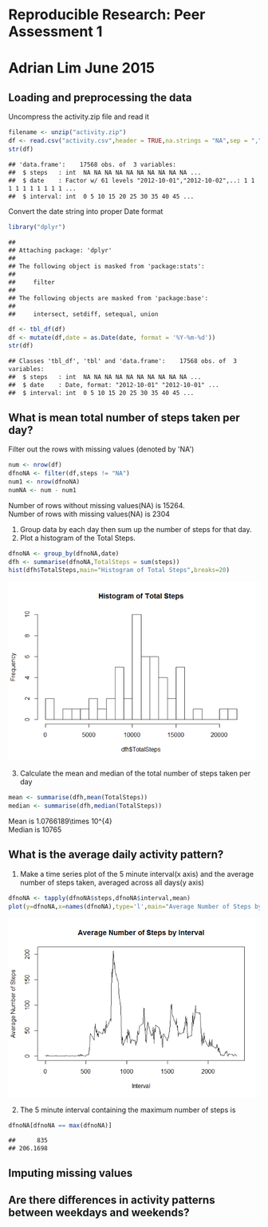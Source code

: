 # Reproducible Research: Peer Assessment 1

# Adrian Lim June 2015
## Loading and preprocessing the data
Uncompress the activity.zip file and read it

```r
filename <- unzip("activity.zip")
df <- read.csv("activity.csv",header = TRUE,na.strings = "NA",sep = ",")
str(df)
```

```
## 'data.frame':	17568 obs. of  3 variables:
##  $ steps   : int  NA NA NA NA NA NA NA NA NA NA ...
##  $ date    : Factor w/ 61 levels "2012-10-01","2012-10-02",..: 1 1 1 1 1 1 1 1 1 1 ...
##  $ interval: int  0 5 10 15 20 25 30 35 40 45 ...
```
Convert the date string into proper Date format

```r
library("dplyr")
```

```
## 
## Attaching package: 'dplyr'
## 
## The following object is masked from 'package:stats':
## 
##     filter
## 
## The following objects are masked from 'package:base':
## 
##     intersect, setdiff, setequal, union
```

```r
df <- tbl_df(df)
df <- mutate(df,date = as.Date(date, format = '%Y-%m-%d'))
str(df)
```

```
## Classes 'tbl_df', 'tbl' and 'data.frame':	17568 obs. of  3 variables:
##  $ steps   : int  NA NA NA NA NA NA NA NA NA NA ...
##  $ date    : Date, format: "2012-10-01" "2012-10-01" ...
##  $ interval: int  0 5 10 15 20 25 30 35 40 45 ...
```
## What is mean total number of steps taken per day?
Filter out the rows with missing values (denoted by 'NA')  

```r
num <- nrow(df)
dfnoNA <- filter(df,steps != "NA")
num1 <- nrow(dfnoNA)
numNA <- num - num1
```
Number of rows without missing values(NA) is 15264.  
Number of rows with missing values(NA) is 2304  
  
1) Group data by each day then sum up the number of steps for that day.  
2) Plot a histogram of the Total Steps.    

```r
dfnoNA <- group_by(dfnoNA,date) 
dfh <- summarise(dfnoNA,TotalSteps = sum(steps))
hist(dfh$TotalSteps,main="Histogram of Total Steps",breaks=20)
```

![](PA1_template_files/figure-html/unnamed-chunk-4-1.png) 
  
3) Calculate the mean and median of the total number of steps taken per day

```r
mean <- summarise(dfh,mean(TotalSteps))
median <- summarise(dfh,median(TotalSteps))
```
Mean is 1.0766189\times 10^{4}  
Median is 10765

## What is the average daily activity pattern?
1) Make a time series plot of the 5 minute interval(x axis) and the average  
number of steps taken, averaged across all days(y axis)

```r
dfnoNA <- tapply(dfnoNA$steps,dfnoNA$interval,mean)
plot(y=dfnoNA,x=names(dfnoNA),type='l',main="Average Number of Steps by Interval",xlab="Interval",ylab="Average Number of Steps")
```

![](PA1_template_files/figure-html/unnamed-chunk-6-1.png) 
  
2) The 5 minute interval containing the maximum number of steps is  

```r
dfnoNA[dfnoNA == max(dfnoNA)]
```

```
##      835 
## 206.1698
```
## Imputing missing values



## Are there differences in activity patterns between weekdays and weekends?
